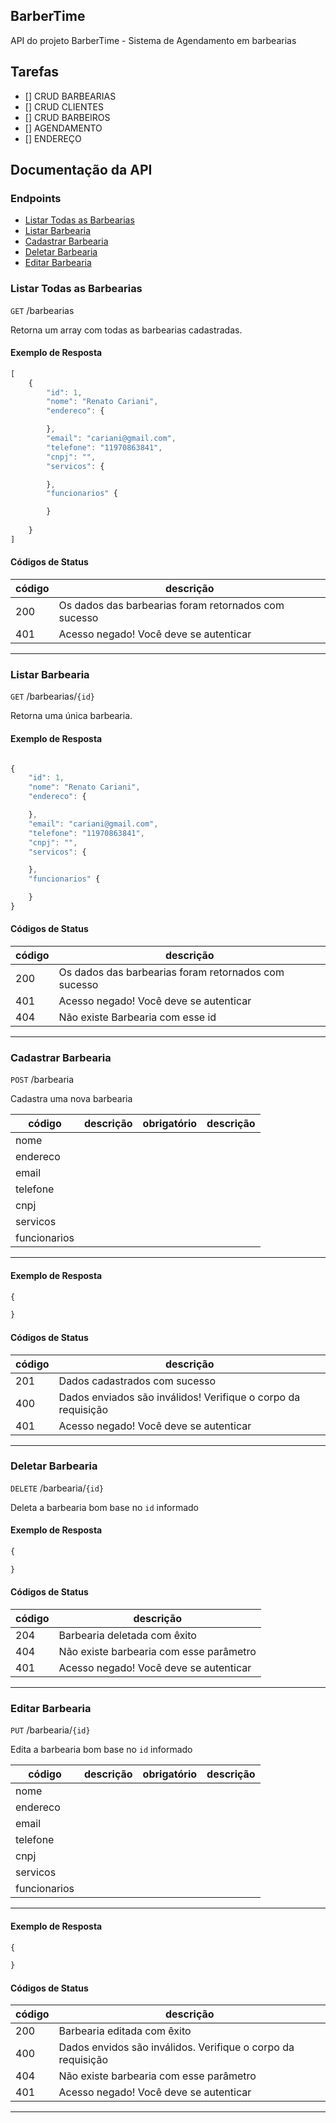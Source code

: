 ## BarberTime
API do projeto BarberTime - Sistema de Agendamento em barbearias

## Tarefas

- [] CRUD BARBEARIAS
- [] CRUD CLIENTES
- [] CRUD BARBEIROS
- [] AGENDAMENTO
- [] ENDEREÇO

## Documentação da API

### Endpoints
- [Listar Todas as Barbearias](#listar-todas-as-barbearias)
- [Listar Barbearia](#listar-barbearia)
- [Cadastrar Barbearia](#cadastrar-barbearia)
- [Deletar Barbearia](#deletar-barbearia)
- [Editar Barbearia](#editar-barbearia)

### Listar Todas as Barbearias

`GET` /barbearias

Retorna um array com todas as barbearias cadastradas.

#### Exemplo de Resposta

```js
[
    {
        "id": 1,
        "nome": "Renato Cariani",
        "endereco": {

        },
        "email": "cariani@gmail.com",
        "telefone": "11970863841",
        "cnpj": "",
        "servicos": {

        },
        "funcionarios" {

        }
        
    }
]
```

#### Códigos de Status
|código | descrição |
|-------|-----------|
| 200 | Os dados das barbearias foram retornados com sucesso
| 401 | Acesso negado! Você deve se autenticar|
---

### Listar Barbearia

`GET` /barbearias/`{id}`

Retorna uma única barbearia.

#### Exemplo de Resposta

```js

{
    "id": 1,
    "nome": "Renato Cariani",
    "endereco": {

    },
    "email": "cariani@gmail.com",
    "telefone": "11970863841",
    "cnpj": "",
    "servicos": {

    },
    "funcionarios" {

    }     
}

```

#### Códigos de Status
|código | descrição |
|-------|-----------|
| 200 | Os dados das barbearias foram retornados com sucesso
| 401 | Acesso negado! Você deve se autenticar|
| 404 | Não existe Barbearia com esse id
---

### Cadastrar Barbearia

`POST` /barbearia

Cadastra uma nova barbearia

|código | descrição | obrigatório | descrição |
|-------|-----------|-------------|-----------|
| nome |
| endereco |
| email |
| telefone |
| cnpj |
| servicos |
| funcionarios |
---


#### Exemplo de Resposta
```js
{

}
```

#### Códigos de Status
|código | descrição |
|-------|-----------|
|201 | Dados cadastrados com sucesso
| 400 | Dados enviados são inválidos! Verifique o corpo da requisição |
| 401 | Acesso negado! Você deve se autenticar |
---

### Deletar Barbearia

`DELETE` /barbearia/`{id}`

Deleta a barbearia bom base no `id` informado

#### Exemplo de Resposta
```js
{

}
```

#### Códigos de Status

|código | descrição |
|-------|-----------|
|204 | Barbearia deletada com êxito
| 404 | Não existe barbearia com esse parâmetro |
| 401 | Acesso negado! Você deve se autenticar |
---

### Editar Barbearia

`PUT` /barbearia/`{id}`

Edita a barbearia bom base no `id` informado

|código | descrição | obrigatório | descrição |
|-------|-----------|-------------|-----------|
| nome |
| endereco |
| email |
| telefone |
| cnpj |
| servicos |
| funcionarios |
---

#### Exemplo de Resposta
```js
{

}
```

#### Códigos de Status

|código | descrição |
|-------|-----------|
| 200 | Barbearia editada com êxito
| 400 | Dados envidos são inválidos. Verifique o corpo da requisição
| 404 | Não existe barbearia com esse parâmetro |
| 401 | Acesso negado! Você deve se autenticar |
---
